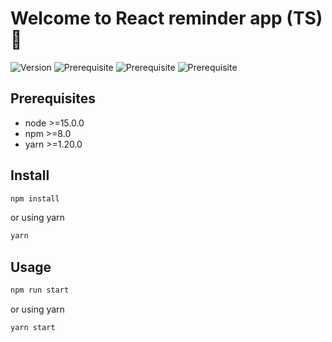 # Welcome to React reminder app (TS) 👋

![Version](https://img.shields.io/badge/version-1.0.0-blue.svg?cacheSeconds=2592000)
![Prerequisite](https://img.shields.io/badge/node-%3E%3D11.0.0-blue.svg)
![Prerequisite](https://img.shields.io/badge/npm-%3E%3D6.0-blue.svg)
![Prerequisite](https://img.shields.io/badge/yarn-%3E%3D1.16.0-blue.svg)



## Prerequisites

- node >=15.0.0
- npm >=8.0
- yarn >=1.20.0

## Install

```sh
npm install

```

or using yarn 

```sh
yarn
```

## Usage

```sh
npm run start
```

or using yarn 

```sh
yarn start
```


